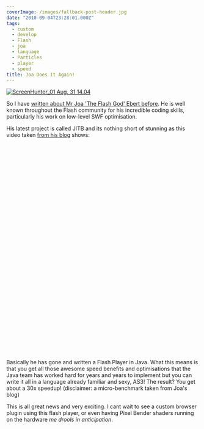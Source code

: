 ```yaml
---
coverImage: /images/fallback-post-header.jpg
date: "2010-09-04T23:28:01.000Z"
tags:
  - custom
  - develop
  - Flash
  - joa
  - language
  - Particles
  - player
  - speed
title: Joa Does It Again!
---
```


[![](/wp-content/uploads/2010/08/ScreenHunter_01-Aug.-31-14.04.jpg "ScreenHunter_01 Aug. 31 14.04")](/wp-content/uploads/2010/08/ScreenHunter_01-Aug.-31-14.04.jpg)

So I have [written about Mr Joa 'The Flash God' Ebert before](/posts/funk-ioc-a-new-dependency-injection-framework/). He is well known throughout the Flash community for his incredible coding skills, particularly his work on low-level SWF optimisation.

<!-- more -->

His latest project is called JITB and its nothing short of stunning as this video taken [from his blog](https://blog.joa-ebert.com/2010/08/31/so-i-recorded-a-new-video/) shows:

<object classid="clsid:d27cdb6e-ae6d-11cf-96b8-444553540000" width="700" height="550" codebase="https://download.macromedia.com/pub/shockwave/cabs/flash/swflash.cab#version=6,0,40,0"><param name="allowFullScreen" value="true" /><param name="allowscriptaccess" value="always" /><param name="src" value="https://www.youtube.com/v/atzHF7YGp6Y?fs=1&amp;hl=en_GB&amp;hd=1" /><param name="allowfullscreen" value="true" /><embed type="application/x-shockwave-flash" width="700" height="550" src="https://www.youtube.com/v/atzHF7YGp6Y?fs=1&amp;hl=en_GB&amp;hd=1" allowscriptaccess="always" allowfullscreen="true"></embed></object>

Basically he has gone and written a Flash Player in Java. What this means is that you get all those awesome speed benefits and optimisations that the Java team has worked hard for years and years to implement but you can write it all in a language already familiar and sexy, AS3! The result? You get about a 30x speedup! (disclaimer: a micro-benchmark taken from Joa's blog)

This is all great news and very exciting. I cant wait to see a custom browser plugin using this flash player, or even having Pixel Bender shaders running on the hardware _me drools in anticipation_.
